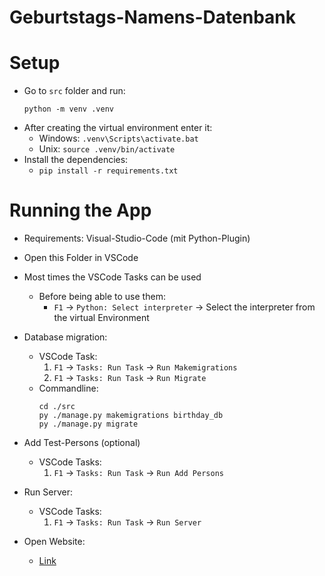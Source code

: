 # Geburtstags-Namens-Datenbank

# Setup
- Go to `src` folder and run:
    ```
    python -m venv .venv
    ```
- After creating the virtual environment enter it:
    - Windows: `.venv\Scripts\activate.bat`
    - Unix: `source .venv/bin/activate`
- Install the dependencies:
    - `pip install -r requirements.txt`

# Running the App
- Requirements: Visual-Studio-Code (mit Python-Plugin)

- Open this Folder in VSCode
- Most times the VSCode Tasks can be used
    - Before being able to use them:
        - `F1` -> `Python: Select interpreter` -> Select the interpreter from the virtual Environment

- Database migration:
    - VSCode Task: 
        1. `F1` -> `Tasks: Run Task` -> `Run Makemigrations`
        2. `F1` -> `Tasks: Run Task` -> `Run Migrate`
    - Commandline:
        ```
        cd ./src
        py ./manage.py makemigrations birthday_db
        py ./manage.py migrate
        ```
- Add Test-Persons (optional)
    - VSCode Tasks:
        1. `F1` -> `Tasks: Run Task` -> `Run Add Persons`
- Run Server:
    - VSCode Tasks:
        1. `F1` -> `Tasks: Run Task` -> `Run Server`
- Open Website:
    - [Link](http://127.0.0.1:8000/)
